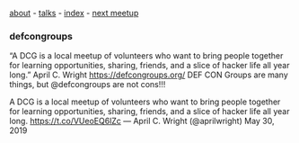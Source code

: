 [about](./about) - [talks](./talks) - [index](./) - [next meetup](./next-meetup)


### defcongroups
                  
“A DCG is a local meetup of volunteers who want to bring people together for learning opportunities, sharing, friends, and a slice of hacker life all year long.” April C. Wright
https://defcongroups.org/
DEF CON Groups are many things, but @defcongroups are not cons!!!

A DCG is a local meetup of volunteers who want to bring people together for learning opportunities, sharing, friends, and a slice of hacker life all year long. https://t.co/VUeoEQ6lZc
— April C. Wright (@aprilwright) May 30, 2019
